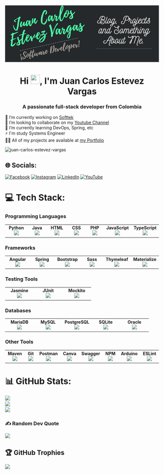 [![Header](https://raw.githubusercontent.com/Juan-Carlos-Estevez-Vargas/Juan-Carlos-Estevez-Vargas/master/header.jpg "Header")](https://juan-carlos-estevez-vargas.netlify.app/)

<h1 align="center">Hi <img src="https://raw.githubusercontent.com/MartinHeinz/MartinHeinz/master/wave.gif" width="30px" height="30px" />, I'm Juan Carlos Estevez Vargas</h1>

<h3 align="center">A passionate full-stack developer from Colombia</h3>

🔭 I’m currently working on [Softtek](https://www.softtek.com/) <br>👯 I’m looking to collaborate on my [Youtube Channel](https://youtube.com/@apuntesdeuningeniero)<br>🌱 I’m currently learning DevOps, Spring, etc<br>⚡ I'm study Systems Engineer<br>👨‍💻 All of my projects are available at [my Portfolio](https://juan-carlos-estevez-vargas.netlify.app/)

<p align="left"> <img src="https://komarev.com/ghpvc/?username=juan-carlos-estevez-vargas&label=Profile%20views&color=0e75b6&style=flat" alt="juan-carlos-estevez-vargas" /> </p>

## 🌐 Socials:
[![Facebook](https://img.shields.io/badge/Facebook-%231877F2.svg?logo=Facebook&logoColor=white)](https://facebook.com/juancarlos.estevezvargas.98) [![Instagram](https://img.shields.io/badge/Instagram-%23E4405F.svg?logo=Instagram&logoColor=white)](https://instagram.com/juankestevez) [![LinkedIn](https://img.shields.io/badge/LinkedIn-%230077B5.svg?logo=linkedin&logoColor=white)](https://linkedin.com/in/juan-carlos-estevez-vargas) [![YouTube](https://img.shields.io/badge/YouTube-%23FF0000.svg?logo=YouTube&logoColor=white)](https://youtube.com/@JuanCarlosEstevezVargas) 

# 💻 Tech Stack:
### Programming Languages
<table width="320px">
    <tbody>
        <tr valign="top">
            <td width="80px" align="center">
            <span><strong>Python</strong></span><br>
            <img height="32px" src="https://cdn.jsdelivr.net/gh/devicons/devicon/icons/python/python-original.svg">
            </td>
            <td width="80px" align="center">
            <span><strong>Java</strong></span><br>
            <img height="32" src="https://cdn.jsdelivr.net/gh/devicons/devicon/icons/java/java-original.svg">
            </td>
            <td width="80px" align="center">
            <span><strong>HTML</strong></span><br>
            <img height="32" src="https://cdn.jsdelivr.net/gh/devicons/devicon/icons/html5/html5-original.svg">
            </td>
            <td width="80px" align="center">
            <span><strong>CSS</strong></span><br>
            <img height="32px" src="https://cdn.jsdelivr.net/gh/devicons/devicon/icons/css3/css3-original.svg">
            </td>
            <td width="80px" align="center">
            <span><strong>PHP</strong></span><br>
            <img height="32px" src="https://upload.wikimedia.org/wikipedia/commons/2/27/PHP-logo.svg">
            </td>
            <td width="80px" align="center">
            <span><strong>JavaScript</strong></span><br>
            <img height="32px" src="https://upload.wikimedia.org/wikipedia/commons/9/99/Unofficial_JavaScript_logo_2.svg">
            </td>
            <td width="80px" align="center">
            <span><strong>TypeScript</strong></span><br>
            <img height="32px" src="https://upload.wikimedia.org/wikipedia/commons/4/4c/Typescript_logo_2020.svg">
            </td>
        </tr>
    </tbody>
</table> 

### Frameworks
<table width="320px">
    <tbody>
        <tr valign="top">
            <td width="80px" align="center">
            <span><strong>Angular</strong></span><br>
            <img height="32px" src="https://upload.wikimedia.org/wikipedia/commons/c/cf/Angular_full_color_logo.svg">
            </td>
            <td width="80px" align="center">
            <span><strong>Spring</strong></span><br>
            <img height="32" src="https://www.vectorlogo.zone/logos/springio/springio-icon.svg">
            </td>
            <td width="80px" align="center">
            <span><strong>Bootstrap</strong></span><br>
            <img height="32" src="https://upload.wikimedia.org/wikipedia/commons/b/b2/Bootstrap_logo.svg">
            </td>
            <td width="80px" align="center">
            <span><strong>Sass</strong></span><br>
            <img height="32px" src="https://upload.wikimedia.org/wikipedia/commons/9/96/Sass_Logo_Color.svg">
            </td>
            <td width="80px" align="center">
            <span><strong>Thymeleaf</strong></span><br>
            <img height="32px" src="https://upload.wikimedia.org/wikipedia/commons/5/55/Thymeleaf_Logo_with_name_small.png">
            </td>
            <td width="80px" align="center">
            <span><strong>Materialize</strong></span><br>
            <img height="32px" src="https://seeklogo.com/images/M/materialize-logo-0FCAD8A6F8-seeklogo.com.png">
            </td>
        </tr>
    </tbody>
</table>

### Testing Tools
<table width="320px">
    <tbody>
        <tr valign="top">
            <td width="80px" align="center">
            <span><strong>Jasmine</strong></span><br>
            <img height="32px" src="https://www.vectorlogo.zone/logos/jasmine/jasmine-icon.svg">
            </td>
            <td width="80px" align="center">
            <span><strong>JUnit</strong></span><br>
            <img height="32" src="https://upload.wikimedia.org/wikipedia/commons/5/59/JUnit_5_Banner.png">
            </td>
            <td width="80px" align="center">
            <span><strong>Mockito</strong></span><br>
            <img height="32" src="https://upload.wikimedia.org/wikipedia/commons/2/2c/Mockito_Logo.png">
            </td>
        </tr>
    </tbody>
</table>

### Databases
<table width="320px">
    <tbody>
        <tr valign="top">
            <td width="80px" align="center">
            <span><strong>MariaDB</strong></span><br>
            <img height="32px" src="https://upload.wikimedia.org/wikipedia/commons/6/68/Mariadb-seal-browntext.svg">
            </td>
            <td width="80px" align="center">
            <span><strong>MySQL</strong></span><br>
            <img height="32" src="https://upload.wikimedia.org/wikipedia/commons/0/0a/MySQL_textlogo.svg">
            </td>
            <td width="80px" align="center">
            <span><strong>PostgreSQL</strong></span><br>
            <img height="32" src="https://upload.wikimedia.org/wikipedia/commons/2/29/Postgresql_elephant.svg">
            </td>
            <td width="80px" align="center">
            <span><strong>SQLite</strong></span><br>
            <img height="32" src="https://upload.wikimedia.org/wikipedia/commons/3/38/SQLite370.svg">
            </td>
            <td width="80px" align="center">
            <span><strong>Oracle</strong></span><br>
            <img height="32" src="https://upload.wikimedia.org/wikipedia/commons/5/50/Oracle_logo.svg">
            </td>
        </tr>
    </tbody>
</table>

### Other Tools
<table width="320px">
    <tbody>
        <tr valign="top">
            <td width="80px" align="center">
            <span><strong>Maven</strong></span><br>
            <img height="32px" src="https://upload.wikimedia.org/wikipedia/commons/5/52/Apache_Maven_logo.svg">
            </td>
            <td width="80px" align="center">
            <span><strong>Git</strong></span><br>
            <img height="32" src="https://upload.wikimedia.org/wikipedia/commons/e/e0/Git-logo.svg">
            </td>
            <td width="80px" align="center">
            <span><strong>Postman</strong></span><br>
            <img height="32" src="https://www.vectorlogo.zone/logos/getpostman/getpostman-icon.svg">
            </td>
            <td width="80px" align="center">
            <span><strong>Canva</strong></span><br>
            <img height="32" src="https://upload.wikimedia.org/wikipedia/commons/7/74/Canva_logo.png">
            </td>
            <td width="80px" align="center">
            <span><strong>Swagger</strong></span><br>
            <img height="32" src="https://seeklogo.com/images/S/swagger-logo-A49F73BAF4-seeklogo.com.png">
            </td>
            <td width="80px" align="center">
            <span><strong>NPM</strong></span><br>
            <img height="32" src="https://upload.wikimedia.org/wikipedia/commons/d/db/Npm-logo.svg">
            </td>
            <td width="80px" align="center">
            <span><strong>Arduino</strong></span><br>
            <img height="32" src="https://upload.wikimedia.org/wikipedia/commons/8/87/Arduino_Logo.svg">
            </td>
            <td width="80px" align="center">
            <span><strong>ESLint</strong></span><br>
            <img height="32" src="https://upload.wikimedia.org/wikipedia/commons/e/e3/ESLint_logo.svg">
            </td>
        </tr>
    </tbody>
</table>
 
# 📊 GitHub Stats:
![](https://github-readme-stats.vercel.app/api?username=Juan-Carlos-Estevez-Vargas&theme=dracula&hide_border=false&include_all_commits=true&count_private=true)<br/>
![](https://github-readme-streak-stats.herokuapp.com/?user=Juan-Carlos-Estevez-Vargas&theme=dracula&hide_border=false)<br/>
![](https://github-readme-stats.vercel.app/api/top-langs/?username=Juan-Carlos-Estevez-Vargas&theme=dracula&hide_border=false&include_all_commits=true&count_private=true&layout=compact)

### ✍️ Random Dev Quote
![](https://quotes-github-readme.vercel.app/api?type=horizontal&theme=radical)

## 🏆 GitHub Trophies
![](https://github-profile-trophy.vercel.app/?username=Juan-Carlos-Estevez-Vargas&theme=dracula&no-frame=true&no-bg=false&margin-w=4)
